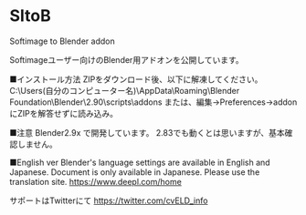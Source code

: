 # SItoB
Softimage to Blender addon


Softimageユーザー向けのBlender用アドオンを公開しています。


■インストール方法
ZIPをダウンロード後、以下に解凍してください。
C:\Users\(自分のコンピューター名)\AppData\Roaming\Blender Foundation\Blender\2.90\scripts\addons
または、編集→Preferences→addonにZIPを解答せずに読み込み。


■注意
Blender2.9x で開発しています。
2.83でも動くとは思いますが、基本確認しません。


■English ver
Blender's language settings are available in English and Japanese.
Document is only available in Japanese.
Please use the translation site.
https://www.deepl.com/home


サポートはTwitterにて
https://twitter.com/cvELD_info
